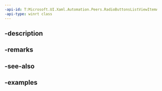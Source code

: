 ```yaml
---
-api-id: T:Microsoft.UI.Xaml.Automation.Peers.RadioButtonsListViewItemAutomationPeer
-api-type: winrt class
---
```


## -description

## -remarks

## -see-also

## -examples

